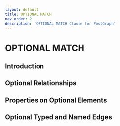 ```yaml
---
layout: default
title: OPTIONAL MATCH
nav_order: 2
description: 'OPTIONAL MATCH Clause for PostGraph'
---
```


# OPTIONAL MATCH

## Introduction

## Optional Relationships

## Properties on Optional Elements

## Optional Typed and Named Edges

